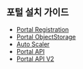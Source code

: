 ## 포털 설치 가이드
- [Portal Registration]()
- [Portal ObjectStorage]()
- [Auto Scaler]()
- [Portal API]()
- [Portal API V2]()
